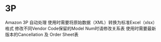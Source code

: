 # 3P
Amazon 3P 自动处理
使用时需要将原始数据（XML）转换为标准Excel（xlsx）格式
修改不同Vendor Code保留的Model Num时请修改关系表
使用时需要最新版本的Cancellation 及 Order Sheet表

